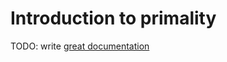 # Introduction to primality

TODO: write [great documentation](http://jacobian.org/writing/what-to-write/)
